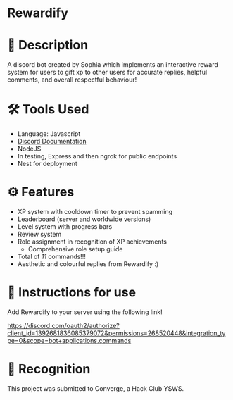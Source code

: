 # Rewardify

# 📝 Description
A discord bot created by Sophia which implements an interactive reward system for users to gift xp to other users for accurate replies, helpful comments, and overall respectful behaviour!

# 🛠 Tools Used
- Language: Javascript
- [Discord Documentation](https://discord.com/developers/docs/)
- NodeJS
- In testing, Express and then ngrok for public endpoints
- Nest for deployment

# ⚙ Features
- XP system with cooldown timer to prevent spamming
- Leaderboard (server and worldwide versions)
- Level system with progress bars
- Review system
- Role assignment in recognition of XP achievements
  - Comprehensive role setup guide
- Total of *11* commands!!!
- Aesthetic and colourful replies from Rewardify :)

# 📔 Instructions for use
Add Rewardify to your server using the following link!

https://discord.com/oauth2/authorize?client_id=1392681836085379072&permissions=268520448&integration_type=0&scope=bot+applications.commands 

# 📛 Recognition
This project was submitted to Converge, a Hack Club YSWS.
